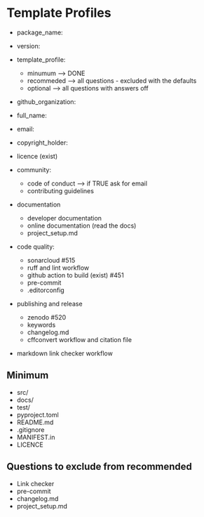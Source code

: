 # Template Profiles
- package_name:
- version:
- template_profile:
  - minumum --> DONE
  - recommeded --> all questions - excluded with the defaults
  - optional --> all questions with answers off

- github_organization:
- full_name:
- email:
- copyright_holder:
- licence (exist)

- community:
  - code of conduct --> if TRUE ask for email
  - contributing guidelines

- documentation
  - developer documentation
  - online documentation (read the docs)
  - project_setup.md

- code quality:
  - sonarcloud #515
  - ruff and lint workflow
  - github action to build (exist) #451
  - pre-commit
  - .editorconfig

- publishing and release
  - zenodo #520 
  - keywords
  - changelog.md
  - cffconvert workflow and citation file

- markdown link checker workflow

## Minimum

- src/
- docs/
- test/
- pyproject.toml
- README.md
- .gitignore
- MANIFEST.in
- LICENCE

## Questions to exclude from recommended
- Link checker
- pre-commit
- changelog.md
- project_setup.md
